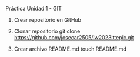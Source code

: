 Práctica Unidad 1 - GIT
1. Crear repositorio en GitHub

2. Clonar repositorio
    git clone https://github.com/josecar2505/iw2023ittepic.git 

3. Crear archivo README.md
    touch README.md

